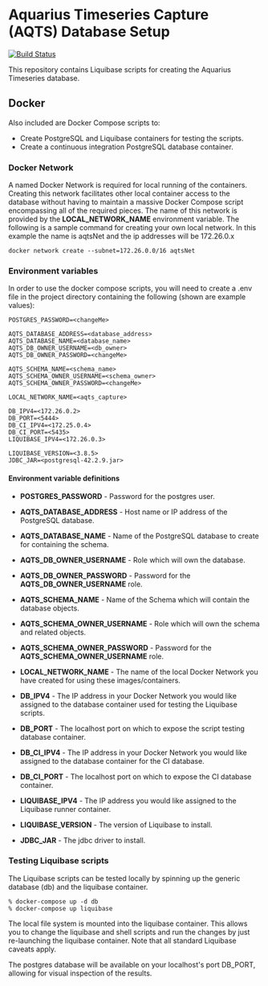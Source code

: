 # Aquarius Timeseries Capture (AQTS) Database Setup

[![Build Status](https://travis-ci.com/usgs/aqts-capture-db.svg?branch=master)](https://travis-ci.com/usgs/aqts-capture-db)

This repository contains Liquibase scripts for creating the Aquarius Timeseries database.

## Docker
Also included are Docker Compose scripts to:
* Create PostgreSQL and Liquibase containers for testing the scripts.
* Create a continuous integration PostgreSQL database container.

### Docker Network
A named Docker Network is required for local running of the containers. Creating this network facilitates other local container access to the database without having to maintain a massive Docker Compose 
script encompassing all of the required pieces. The name of this network is provided by the __LOCAL_NETWORK_NAME__ environment variable. The following is a sample command for creating your own local network. In this example the name is aqtsNet and the ip addresses will be 172.26.0.x

```
docker network create --subnet=172.26.0.0/16 aqtsNet
```

### Environment variables
In order to use the docker compose scripts, you will need to create a .env file in the project directory containing 
the following (shown are example values):

```
POSTGRES_PASSWORD=<changeMe>

AQTS_DATABASE_ADDRESS=<database_address>
AQTS_DATABASE_NAME=<database_name>
AQTS_DB_OWNER_USERNAME=<db_owner>
AQTS_DB_OWNER_PASSWORD=<changeMe>

AQTS_SCHEMA_NAME=<schema_name>
AQTS_SCHEMA_OWNER_USERNAME=<schema_owner>
AQTS_SCHEMA_OWNER_PASSWORD=<changeMe>

LOCAL_NETWORK_NAME=<aqts_capture>

DB_IPV4=<172.26.0.2>
DB_PORT=<5444>
DB_CI_IPV4=<172.25.0.4>
DB_CI_PORT=<5435>
LIQUIBASE_IPV4=<172.26.0.3>

LIQUIBASE_VERSION=<3.8.5>
JDBC_JAR=<postgresql-42.2.9.jar>

```

#### Environment variable definitions

* **POSTGRES_PASSWORD** - Password for the postgres user.

* **AQTS_DATABASE_ADDRESS** - Host name or IP address of the PostgreSQL database.
* **AQTS_DATABASE_NAME** - Name of the PostgreSQL database to create for containing the schema.
* **AQTS_DB_OWNER_USERNAME** - Role which will own the database.
* **AQTS_DB_OWNER_PASSWORD** - Password for the **AQTS_DB_OWNER_USERNAME** role.

* **AQTS_SCHEMA_NAME** - Name of the Schema which will contain the database objects.
* **AQTS_SCHEMA_OWNER_USERNAME** - Role which will own the schema and related objects.
* **AQTS_SCHEMA_OWNER_PASSWORD** - Password for the **AQTS_SCHEMA_OWNER_USERNAME** role.

* **LOCAL_NETWORK_NAME** - The name of the local Docker Network you have created for using these images/containers.

* **DB_IPV4** - The IP address in your Docker Network you would like assigned to the database container used for testing the Liquibase scripts.
* **DB_PORT** - The localhost port on which to expose the script testing database container.
* **DB_CI_IPV4** - The IP address in your Docker Network you would like assigned to the database container for the CI database.
* **DB_CI_PORT** - The localhost port on which to expose the CI database container.
* **LIQUIBASE_IPV4** - The IP address you would like assigned to the Liquibase runner container.

* **LIQUIBASE_VERSION** - The version of Liquibase to install.
* **JDBC_JAR** - The jdbc driver to install.

### Testing Liquibase scripts
The Liquibase scripts can be tested locally by spinning up the generic database (db) and the liquibase container.

```
% docker-compose up -d db
% docker-compose up liquibase
```

The local file system is mounted into the liquibase container. This allows you to change the liquibase and shell scripts and run the changes by just re-launching the liquibase container. Note that all standard Liquibase caveats apply.

The postgres database will be available on your localhost's port DB_PORT, allowing for visual inspection of the results.
